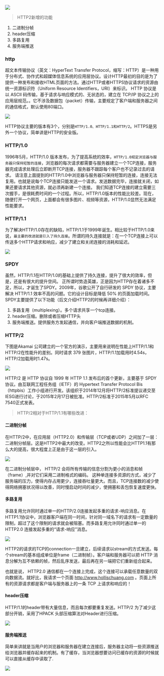 ![](https://user-gold-cdn.xitu.io/2018/3/25/1625abc55890bea1?imageView2/0/w/1280/h/960/format/webp/ignore-error/1)


> HTTP2新增的功能

1. 二进制分帧
2. header压缩
3. 多路复用
4. 服务端推送


### http

超文本传输协议（英文：HyperText Transfer Protocol，缩写：HTTP）是一种用于分布式、协作式和超媒体信息系统的应用层协议。设计HTTP最初的目的是为了提供一种发布和接收HTML页面的方法。通过HTTP或者HTTPS协议请求的资源由统一资源标识符（Uniform Resource Identifiers，URI）来标识。
HTTP 协议是以 ASCII 码传输，基于请求与响应模式的、无状态的，建立在 TCP/IP 协议之上的应用层规范。。它不涉及数据包（packet）传输，主要规定了客户端和服务器之间的通信格式，默认使用80端口。

![](https://user-gold-cdn.xitu.io/2018/3/25/1625abc558addc42?w=457&h=165&f=jpeg&s=9032)

HTTP协议主要的版本有3个，分别是`HTTP/1.0、HTTP/1.1和HTTP/2`。HTTPS是另外一个协议，简单讲是HTTP的安全版。

### HTTP/1.0

1996年5月，HTTP/1.0 版本发布，为了提高系统的效率，`HTTP/1.0规定浏览器与服务器只保持短暂的连接`，浏览器的每次请求都需要与服务器建立一个TCP连接，服务器完成请求处理后立即断开TCP连接，服务器不跟踪每个客户也不记录过去的请求。
请注意上面提到的HTTP/1.0中浏览器与服务器只保持短暂的连接，连接无法复用。也就是说每个TCP连接只能发送一个请求。发送数据完毕，连接就关闭，如果还要请求其他资源，就必须再新建一个连接。
我们知道TCP连接的建立需要三次握手，是很耗费时间的一个过程。所以，HTTP/1.0版本的性能比较差。现在，随便打开一个网页，上面都会有很多图片、视频等资源，HTTP/1.0显然无法满足性能要求。

### HTTP/1.1

为了解决HTTP/1.0存在的缺陷，HTTP/1.1于1999年诞生。相比较于HTTP/1.0来说，`最主要的改进就是引入了持久连接`。所谓的持久连接就是：在一个TCP连接上可以传送多个HTTP请求和响应，减少了建立和关闭连接的消耗和延迟。

![](https://user-gold-cdn.xitu.io/2018/3/25/1625abc55a2e4979?imageView2/0/w/1280/h/960/format/webp/ignore-error/1)

### SPDY

虽然，HTTP/1.1在HTTP/1.0的基础上提供了持久连接，提升了很大的效率，但是，还是有很大的提升空间。
正所谓时势造英雄，正是因为HTTP存在着诸多不足，所以，才诞生了SPDY。2009年，谷歌公开了自行研发的 SPDY 协议，主要解决 HTTP/1.1 效率不高的问题。它的设计目标是降低 50% 的页面加载时间。SPDY主要提供了以下功能（后文介绍HTTP2的时候再详细介绍）：

1. 多路复用（multiplexing）。多个请求共享一个tcp连接。
2. header压缩。删除或者压缩HTTP头
3. 服务端推送。提供服务方发起通信，并向客户端推送数据的机制。

### HTTP/2

下图是Akamai 公司建立的一个官方的演示，主要用来说明在性能上HTTP/1.1和HTTP/2在性能升的差别。同时请求 379 张图片，HTTP/1.1加载用时4.54s，HTTP/2加载用时1.47s。

![](https://user-gold-cdn.xitu.io/2018/3/25/1625abc55a69e40d?imageView2/0/w/1280/h/960/format/webp/ignore-error/1)

HTTP/2 是 HTTP 协议自 1999 年 HTTP 1.1 发布后的首个更新，主要基于 SPDY 协议。由互联网工程任务组（IETF）的 Hypertext Transfer Protocol Bis（httpbis）工作小组进行开发。该组织于2014年12月将HTTP/2标准提议递交至IESG进行讨论，于2015年2月17日被批准。HTTP/2标准于2015年5月以RFC 7540正式发表。

> HTTP/2相对于HTTP/1.1有哪些改进：

#### 二进制分帧

在HTTP/2中，在应用层（HTTP2.0）和传输层（TCP或者UDP）之间加了一层：二进制分帧层。这是HTTP2中最大的改变。HTTP2之所以性能会比HTTP1.1有那么大的提高，很大程度上正是由于这一层的引入。

![](https://user-gold-cdn.xitu.io/2018/3/25/1625abc55a772740?imageView2/0/w/1280/h/960/format/webp/ignore-error/1)

在二进制分帧层中， HTTP/2 会将所有传输的信息分割为更小的消息和帧（frame）,并对它们采用二进制格式的编码。
这种单连接多资源的方式，减少了服务端的压力，使得内存占用更少，连接吞吐量更大。而且，TCP连接数的减少使得网络拥塞状况得以改善，同时慢启动时间的减少，使拥塞和丢包恢复速度更快。

#### 多路复用

多路复用允许同时通过单一的HTTP/2.0连接发起多重的请求-响应消息。在HTTP1.1协议中，浏览器客户端在同一时间，针对同一域名下的请求有一定数量的限制，超过了这个限制的请求就会被阻塞。而多路复用允许同时通过单一的 HTTP2.0 连接发起多重的“请求-响应”消息。

![](https://user-gold-cdn.xitu.io/2018/3/25/1625abc57bd72113?w=1602&h=1588&f=png&s=172754)

HTTP2的请求的TCP的connection一旦建立，后续请求以stream的方式发送。每个stream的基本组成单位是frame（二进制帧）。客户端和服务器可以把 HTTP 消息分解为互不依赖的帧，然后乱序发送，最后再在另一端把它们重新组合起来。

也就是说， HTTP2.0 通信都在一个连接上完成，这个连接可以承载任意数量的双向数据流。就好比，我请求一个页面 http://www.hollischuang.com 。页面上所有的资源请求都是客户端与服务器上的一条 TCP 上请求和响应的！

#### header压缩

HTTP/1.1的header带有大量信息，而且每次都要重复发送。HTTP/2 为了减少这部分开销，采用了HPACK 头部压缩算法对Header进行压缩。

![](https://user-gold-cdn.xitu.io/2018/3/25/1625abc5857d1476?w=769&h=298&f=png&s=107698)

#### 服务端推送

简单来讲就是当用户的浏览器和服务器在建立连接后，服务器主动将一些资源推送给浏览器并缓存起来的机制。有了缓存，当浏览器想要访问已缓存的资源的时候就可以直接从缓存中读取了.

![](https://user-gold-cdn.xitu.io/2018/3/25/1625abc5936259b2?imageView2/0/w/1280/h/960/format/webp/ignore-error/1)
